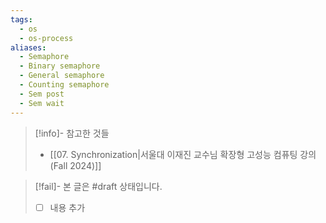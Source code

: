 ```yaml
---
tags:
  - os
  - os-process
aliases:
  - Semaphore
  - Binary semaphore
  - General semaphore
  - Counting semaphore
  - Sem post
  - Sem wait
---
```

> [!info]- 참고한 것들
> - [[07. Synchronization|서울대 이재진 교수님 확장형 고성능 컴퓨팅 강의 (Fall 2024)]]

> [!fail]- 본 글은 #draft 상태입니다.
> - [ ] 내용 추가